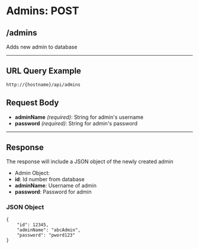 # Admins: POST

## /admins

Adds new admin to database

---

## URL Query Example

```
http://{hostname}/api/admins
```

## Request Body

- **adminName** *(required)*: String for admin's username
- **password** *(required)*: String for admin's password

---

## Response

The response will include a JSON object of the newly created admin

- Admin Object:
 - **id**: Id number from database
 - **adminName**: Username of admin
 - **password**: Password for admin

### JSON Object

```
{
	"id": 12345,
    "adminName": "abcAdmin",
	"password": "pword123"
}
```